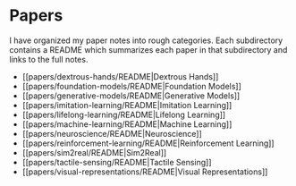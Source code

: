 # Papers

I have organized my paper notes into rough categories. Each subdirectory contains a README which summarizes each paper in that subdirectory and links to the full notes.

- [[papers/dextrous-hands/README|Dextrous Hands]]
- [[papers/foundation-models/README|Foundation Models]]
- [[papers/generative-models/README|Generative Models]]
- [[papers/imitation-learning/README|Imitation Learning]]
- [[papers/lifelong-learning/README|Lifelong Learning]]
- [[papers/machine-learning/README|Machine Learning]]
- [[papers/neuroscience/README|Neuroscience]]
- [[papers/reinforcement-learning/README|Reinforcement Learning]]
- [[papers/sim2real/README|Sim2Real]]
- [[papers/tactile-sensing/README|Tactile Sensing]]
- [[papers/visual-representations/README|Visual Representations]]
